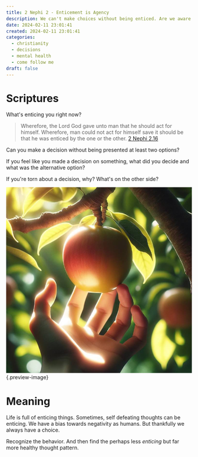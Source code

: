 ```yaml
---
title: 2 Nephi 2 - Enticement is Agency
description: We can't make choices without being enticed. Are we aware of that?
date: 2024-02-11 23:01:41
created: 2024-02-11 23:01:41
categories:
  - christianity
  - decisions
  - mental health
  - come follow me
draft: false
---
```

# Scriptures

What's enticing you right now?

> Wherefore, the Lord God gave unto man that he should act for himself. Wherefore, man could not act for himself save it should be that he was enticed by the one or the other.
> [2 Nephi 2.16](../scriptures/2-nephi-2.16)

Can you make a decision without being presented at least two options?

If you feel like you made a decision on something, what did you decide and what was the alternative option?

If you're torn about a decision, why? What's on the other side?

![Why _that_ apple, of all the apples?](../img/dalle-enticing-apple.jpeg){.preview-image}
# Meaning

Life is full of enticing things. Sometimes, self defeating thoughts can be enticing. We have a bias towards negativity as humans. But thankfully we always have a choice. 

Recognize the behavior. And then find the perhaps less *enticing* but far more healthy thought pattern. 


